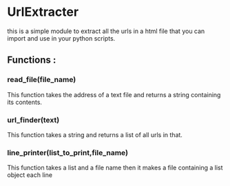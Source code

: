 # UrlExtracter

 this is a simple module to extract all the urls in a html file that you can import and use in your python scripts.


## Functions :

### read_file(file_name)
This function takes the address of a text file and returns a string containing its contents.

### url_finder(text)
This function takes a string and returns a list of all urls in that.

### line_printer(list_to_print,file_name)
This function takes a list and a file name then it makes a file containing a list object each line
